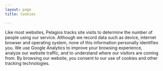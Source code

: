 ```yaml
---
layout: page
title: Cookies

---
```


Like most websites, Pelagios tracks site visits to determine the number of people using our service.
Although we record data such as device, internet browser and operating system, none of this information personally identifies you.
We use Google Analytics to improve your browsing experience, analyze our website traffic, and to understand where our visitors are coming from.
By browsing our website, you consent to our use of cookies and other tracking technologies.
